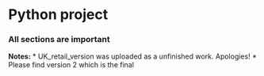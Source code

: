 # Python project 
### All sections are important 

**Notes:** 
        * UK_retail_version was uploaded as a unfinished work. Apologies!
        * Please find version 2 which is the final
